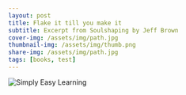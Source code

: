 ```yaml
---
layout: post
title: Flake it till you make it
subtitle: Excerpt from Soulshaping by Jeff Brown
cover-img: /assets/img/path.jpg
thumbnail-img: /assets/img/thumb.png
share-img: /assets/img/path.jpg
tags: [books, test]
---
```

<html xmlns:mml>
<!DOCTYPE html public "-//W3C//DTD HTML 4.01 Transitional//EN"
   <head>
      <title>HTML img Tag</title>
   </head>
   <body>
      <img src="https://user-images.githubusercontent.com/74241318/164460784-f8ed1796-5dd1-4400-8b64-792c97925b90.png" alt="Simply Easy Learning" >
   </body>
</html>
